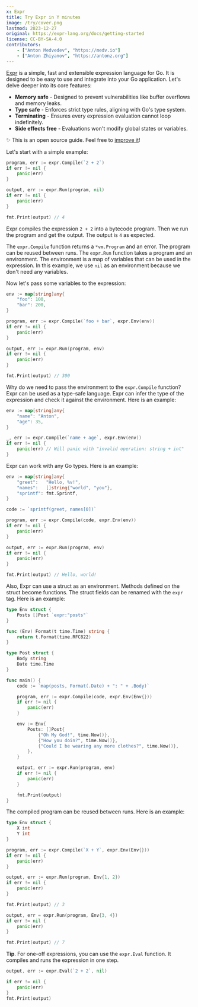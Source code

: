 ```yaml
---
x: Expr
title: Try Expr in Y minutes
image: /try/cover.png
lastmod: 2023-12-27
original: https://expr-lang.org/docs/getting-started
license: CC-BY-SA-4.0
contributors:
    - ["Anton Medvedev", "https://medv.io"]
    - ["Anton Zhiyanov", "https://antonz.org"]
---
```


[Expr](https://expr-lang.org/) is a simple, fast and extensible expression language for Go. It is
designed to be easy to use and integrate into your Go application. Let's delve
deeper into its core features:

-   **Memory safe** - Designed to prevent vulnerabilities like buffer overflows and memory leaks.
-   **Type safe** - Enforces strict type rules, aligning with Go's type system.
-   **Terminating** - Ensures every expression evaluation cannot loop indefinitely.
-   **Side effects free** - Evaluations won't modify global states or variables.

<div class="tryx__panel">
<p>✨ This is an open source guide. Feel free to <a href="https://github.com/nalgeon/tryxinyminutes/blob/main/try/expr-lang/index.md">improve it</a>!</p>
</div>

Let's start with a simple example:

<script id="main.tpl" type="text/plain">
package main

import (
    "fmt"
    "time"

    "github.com/expr-lang/expr"
)

var _ = fmt.Print
var _ = time.Now

func main() {
    ##CODE##
}
</script>

<script id="imports.tpl" type="text/plain">
package main

import (
    "fmt"
    "time"

    "github.com/expr-lang/expr"
)

var _ = fmt.Print
var _ = time.Now

##CODE##
</script>

```go
program, err := expr.Compile(`2 + 2`)
if err != nil {
    panic(err)
}

output, err := expr.Run(program, nil)
if err != nil {
    panic(err)
}

fmt.Print(output) // 4
```

<codapi-snippet sandbox="expr-lang" editor="basic" template="#main.tpl">
</codapi-snippet>

Expr compiles the expression `2 + 2` into a bytecode program. Then we run
the program and get the output. The output is `4` as expected.

The `expr.Compile` function returns a `*vm.Program` and an error. The program
can be reused between runs. The `expr.Run` function takes a program and an
environment. The environment is a map of variables that can be used in the
expression. In this example, we use `nil` as an environment because we don't
need any variables.

Now let's pass some variables to the expression:

```go
env := map[string]any{
    "foo": 100,
    "bar": 200,
}

program, err := expr.Compile(`foo + bar`, expr.Env(env))
if err != nil {
    panic(err)
}

output, err := expr.Run(program, env)
if err != nil {
    panic(err)
}

fmt.Print(output) // 300
```

<codapi-snippet sandbox="expr-lang" editor="basic" template="#main.tpl">
</codapi-snippet>

Why do we need to pass the environment to the `expr.Compile` function? Expr can be used as a type-safe language.
Expr can infer the type of the expression and check it against the environment. Here is an example:

```go
env := map[string]any{
    "name": "Anton",
    "age": 35,
}

_, err := expr.Compile(`name + age`, expr.Env(env))
if err != nil {
    panic(err) // Will panic with "invalid operation: string + int"
}
```

<codapi-snippet sandbox="expr-lang" editor="basic" template="#main.tpl">
</codapi-snippet>

Expr can work with any Go types. Here is an example:

```go
env := map[string]any{
    "greet":   "Hello, %v!",
    "names":   []string{"world", "you"},
    "sprintf": fmt.Sprintf,
}

code := `sprintf(greet, names[0])`

program, err := expr.Compile(code, expr.Env(env))
if err != nil {
    panic(err)
}

output, err := expr.Run(program, env)
if err != nil {
    panic(err)
}

fmt.Print(output) // Hello, world!
```

<codapi-snippet sandbox="expr-lang" editor="basic" template="#main.tpl">
</codapi-snippet>

Also, Expr can use a struct as an environment. Methods defined on the struct become functions.
The struct fields can be renamed with the `expr` tag. Here is an example:

```go
type Env struct {
    Posts []Post `expr:"posts"`
}

func (Env) Format(t time.Time) string {
    return t.Format(time.RFC822)
}

type Post struct {
    Body string
    Date time.Time
}

func main() {
    code := `map(posts, Format(.Date) + ": " + .Body)`

    program, err := expr.Compile(code, expr.Env(Env{}))
    if err != nil {
        panic(err)
    }

    env := Env{
        Posts: []Post{
            {"Oh My God!", time.Now()},
            {"How you doin?", time.Now()},
            {"Could I be wearing any more clothes?", time.Now()},
        },
    }

    output, err := expr.Run(program, env)
    if err != nil {
        panic(err)
    }

    fmt.Print(output)
}
```

<codapi-snippet sandbox="expr-lang" editor="basic" template="#imports.tpl">
</codapi-snippet>

The compiled program can be reused between runs. Here is an example:

```go
type Env struct {
    X int
    Y int
}

program, err := expr.Compile(`X + Y`, expr.Env(Env{}))
if err != nil {
    panic(err)
}

output, err := expr.Run(program, Env{1, 2})
if err != nil {
    panic(err)
}

fmt.Print(output) // 3

output, err = expr.Run(program, Env{3, 4})
if err != nil {
    panic(err)
}

fmt.Print(output) // 7
```

<codapi-snippet sandbox="expr-lang" editor="basic" template="#main.tpl">
</codapi-snippet>

**Tip**. For one-off expressions, you can use the `expr.Eval` function. It compiles and runs the expression in one step.

```go
output, err := expr.Eval(`2 + 2`, nil)

if err != nil {
    panic(err)
}
fmt.Print(output)
```

<codapi-snippet sandbox="expr-lang" editor="basic" template="#main.tpl">
</codapi-snippet>
